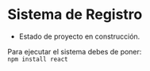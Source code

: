 <h1>Sistema de Registro</h1>

- Estado de proyecto en construcción.

Para ejecutar el sistema debes de poner:
<br>
``` npm install react ```

